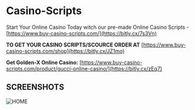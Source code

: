 # Casino-Scripts
Start Your Online Casino Today witch our pre-made Online Casino Scripts - [https://www.buy-casino-scripts.com/](https://bitly.cx/7s3Vn)

**TO GET YOUR CASINO SCRIPTS/SCOURCE ORDER AT** [https://www.buy-casino-scripts.com/shop](https://bitly.cx/JZ1mo)

**Get Golden-X Online Casino:** [https://www.buy-casino-scripts.com/product/gucci-online-casino/](https://bitly.cx/zEq7)

## SCREENSHOTS

![HOME](https://i.ibb.co/KWCyKxW/Golden-X-1-jpg.webp "Start your online casino today witch Buy Casino Scripts dot com")


